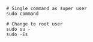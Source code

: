 ---
---

```shell
# Single command as super user
sudo command

# Change to root user
sudo su -
sudo -Es
```
